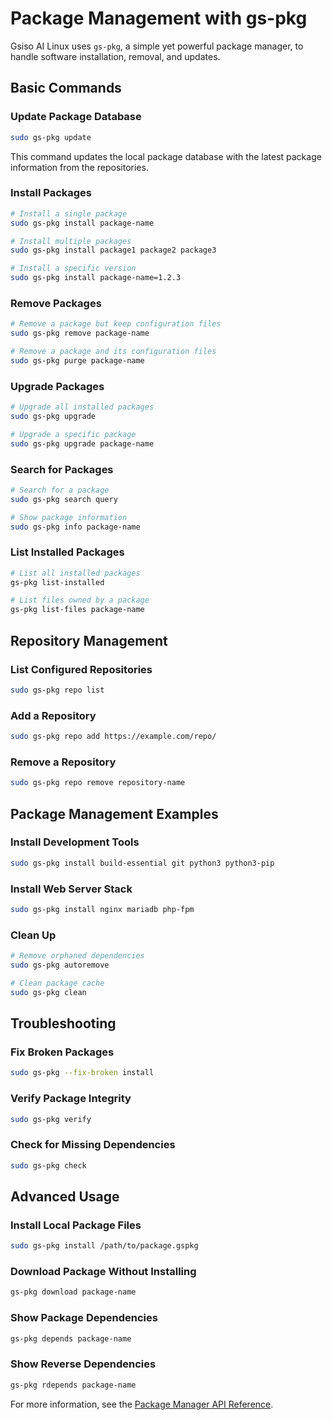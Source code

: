 # Package Management with gs-pkg

Gsiso AI Linux uses `gs-pkg`, a simple yet powerful package manager, to handle software installation, removal, and updates.

## Basic Commands

### Update Package Database
```bash
sudo gs-pkg update
```
This command updates the local package database with the latest package information from the repositories.

### Install Packages
```bash
# Install a single package
sudo gs-pkg install package-name

# Install multiple packages
sudo gs-pkg install package1 package2 package3

# Install a specific version
sudo gs-pkg install package-name=1.2.3
```

### Remove Packages
```bash
# Remove a package but keep configuration files
sudo gs-pkg remove package-name

# Remove a package and its configuration files
sudo gs-pkg purge package-name
```

### Upgrade Packages
```bash
# Upgrade all installed packages
sudo gs-pkg upgrade

# Upgrade a specific package
sudo gs-pkg upgrade package-name
```

### Search for Packages
```bash
# Search for a package
sudo gs-pkg search query

# Show package information
sudo gs-pkg info package-name
```

### List Installed Packages
```bash
# List all installed packages
gs-pkg list-installed

# List files owned by a package
gs-pkg list-files package-name
```

## Repository Management

### List Configured Repositories
```bash
sudo gs-pkg repo list
```

### Add a Repository
```bash
sudo gs-pkg repo add https://example.com/repo/
```

### Remove a Repository
```bash
sudo gs-pkg repo remove repository-name
```

## Package Management Examples

### Install Development Tools
```bash
sudo gs-pkg install build-essential git python3 python3-pip
```

### Install Web Server Stack
```bash
sudo gs-pkg install nginx mariadb php-fpm
```

### Clean Up
```bash
# Remove orphaned dependencies
sudo gs-pkg autoremove

# Clean package cache
sudo gs-pkg clean
```

## Troubleshooting

### Fix Broken Packages
```bash
sudo gs-pkg --fix-broken install
```

### Verify Package Integrity
```bash
sudo gs-pkg verify
```

### Check for Missing Dependencies
```bash
sudo gs-pkg check
```

## Advanced Usage

### Install Local Package Files
```bash
sudo gs-pkg install /path/to/package.gspkg
```

### Download Package Without Installing
```bash
gs-pkg download package-name
```

### Show Package Dependencies
```bash
gs-pkg depends package-name
```

### Show Reverse Dependencies
```bash
gs-pkg rdepends package-name
```

For more information, see the [Package Manager API Reference](../api-reference/package-manager-api).
